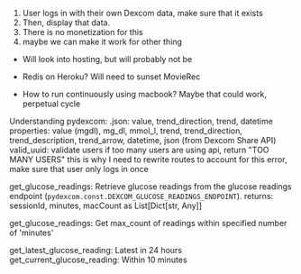1. User logs in with their own Dexcom data, make sure that it exists
2. Then, display that data.
3. There is no monetization for this
4. maybe we can make it work for other thing


- Will look into hosting, but will probably not be
- Redis on Heroku? Will need to sunset MovieRec

- How to run continuously using macbook? Maybe that could work, perpetual cycle

Understanding pydexcom:
.json: value, trend_direction, trend, datetime
properties: value (mgdl), mg_dl, mmol_l, trend, trend_direction, trend_description, trend_arrow, datetime, json (from Dexcom Share API)
valid_uuid: validate users
if too many users are using api, return "TOO MANY USERS" this is why I need to rewrite routes to account for this error, make sure that user only logs in once

get_glucose_readings: Retrieve glucose readings from the glucose readings endpoint
        (`pydexcom.const.DEXCOM_GLUCOSE_READINGS_ENDPOINT`).
returns: sessionId, minutes, macCount as List[Dict[str, Any]]

get_glucose_readings: Get max_count of readings within specified number of 'minutes'

get_latest_glucose_reading: Latest in 24 hours
get_current_glucose_reading: Within 10 minutes

